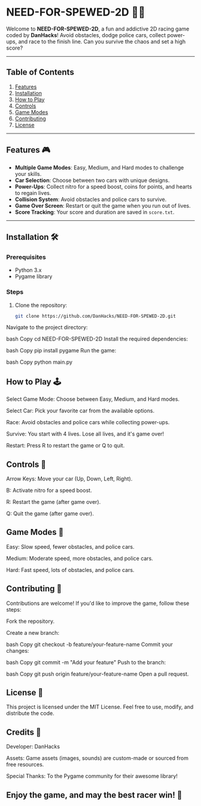 # NEED-FOR-SPEWED-2D 🚗💨

Welcome to **NEED-FOR-SPEWED-2D**, a fun and addictive 2D racing game coded by **DanHacks**! Avoid obstacles, dodge police cars, collect power-ups, and race to the finish line. Can you survive the chaos and set a high score?

---

## Table of Contents
1. [Features](#features)
2. [Installation](#installation)
3. [How to Play](#how-to-play)
4. [Controls](#controls)
5. [Game Modes](#game-modes)
6. [Contributing](#contributing)
7. [License](#license)

---

## Features 🎮
- **Multiple Game Modes**: Easy, Medium, and Hard modes to challenge your skills.
- **Car Selection**: Choose between two cars with unique designs.
- **Power-Ups**: Collect nitro for a speed boost, coins for points, and hearts to regain lives.
- **Collision System**: Avoid obstacles and police cars to survive.
- **Game Over Screen**: Restart or quit the game when you run out of lives.
- **Score Tracking**: Your score and duration are saved in `score.txt`.

---

## Installation 🛠️

### Prerequisites
- Python 3.x
- Pygame library

### Steps
1. Clone the repository:
   ```bash
   git clone https://github.com/DanHacks/NEED-FOR-SPEWED-2D.git
Navigate to the project directory:

bash
Copy
cd NEED-FOR-SPEWED-2D
Install the required dependencies:

bash
Copy
pip install pygame
Run the game:

bash
Copy
python main.py
## How to Play 🕹️
Select Game Mode: Choose between Easy, Medium, and Hard modes.

Select Car: Pick your favorite car from the available options.

Race: Avoid obstacles and police cars while collecting power-ups.

Survive: You start with 4 lives. Lose all lives, and it's game over!

Restart: Press R to restart the game or Q to quit.

## Controls 🎯
Arrow Keys: Move your car (Up, Down, Left, Right).

B: Activate nitro for a speed boost.

R: Restart the game (after game over).

Q: Quit the game (after game over).

## Game Modes 🚦
Easy: Slow speed, fewer obstacles, and police cars.

Medium: Moderate speed, more obstacles, and police cars.

Hard: Fast speed, lots of obstacles, and police cars.

## Contributing 🤝
Contributions are welcome! If you'd like to improve the game, follow these steps:

Fork the repository.

Create a new branch:

bash
Copy
git checkout -b feature/your-feature-name
Commit your changes:

bash
Copy
git commit -m "Add your feature"
Push to the branch:

bash
Copy
git push origin feature/your-feature-name
Open a pull request.

## License 📄
This project is licensed under the MIT License. Feel free to use, modify, and distribute the code.

## Credits 👏
Developer: DanHacks

Assets: Game assets (images, sounds) are custom-made or sourced from free resources.

Special Thanks: To the Pygame community for their awesome library!

## Enjoy the game, and may the best racer win! 🏁

